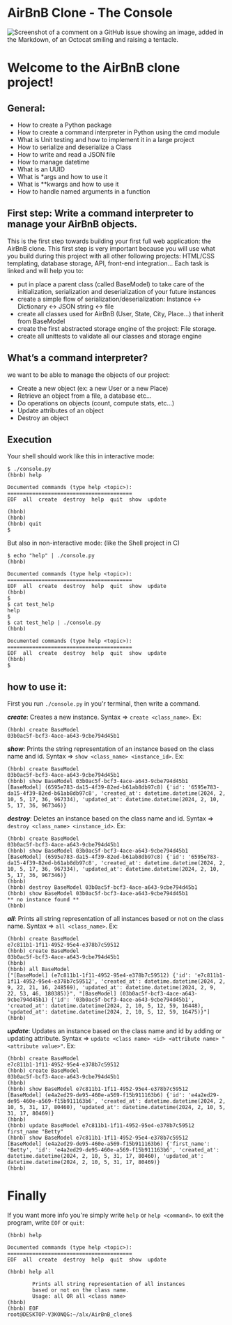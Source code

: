 # AirBnB Clone - The Console
![Screenshot of a comment on a GitHub issue showing an image, added in the Markdown, of an Octocat smiling and raising a tentacle.](https://media.designrush.com/inspiration_images/135187/conversions/_1511452487_364_Airbnb-desktop.jpg)

# Welcome to the AirBnB clone project!

## General:
- How to create a Python package
- How to create a command interpreter in Python using the cmd module
- What is Unit testing and how to implement it in a large project
- How to serialize and deserialize a Class
- How to write and read a JSON file
- How to manage datetime
- What is an UUID
- What is *args and how to use it
- What is **kwargs and how to use it
- How to handle named arguments in a function

## First step: Write a command interpreter to manage your AirBnB objects.
This is the first step towards building your first full web application: the AirBnB clone. This first step is very important because you will use what you build during this project with all other following projects: HTML/CSS templating, database storage, API, front-end integration…
Each task is linked and will help you to:
- put in place a parent class (called BaseModel) to take care of the initialization, serialization and deserialization of your future instances
- create a simple flow of serialization/deserialization: Instance <-> Dictionary <-> JSON string <-> file
- create all classes used for AirBnB (User, State, City, Place…) that inherit from BaseModel
- create the first abstracted storage engine of the project: File storage.
- create all unittests to validate all our classes and storage engine

## What’s a command interpreter?
we want to be able to manage the objects of our project:
- Create a new object (ex: a new User or a new Place)
- Retrieve an object from a file, a database etc…
- Do operations on objects (count, compute stats, etc…)
- Update attributes of an object
- Destroy an object

## Execution
Your shell should work like this in interactive mode:
```
$ ./console.py
(hbnb) help

Documented commands (type help <topic>):
========================================
EOF  all  create  destroy  help  quit  show  update

(hbnb) 
(hbnb) 
(hbnb) quit
$
```
But also in non-interactive mode: (like the Shell project in C)
```
$ echo "help" | ./console.py
(hbnb)

Documented commands (type help <topic>):
========================================
EOF  all  create  destroy  help  quit  show  update
(hbnb) 
$
$ cat test_help
help
$
$ cat test_help | ./console.py
(hbnb)

Documented commands (type help <topic>):
========================================
EOF  all  create  destroy  help  quit  show  update
(hbnb) 
$
```
## how to use it:
First you run `./console.py` in you'r terminal, then write a command.

***create***: Creates a new instance.
Syntax => `create <class_name>`. Ex:
```
(hbnb) create BaseModel
03b0ac5f-bcf3-4ace-a643-9cbe794d45b1
```

***show***: Prints the string representation of an instance based on the class name and id.
Syntax => `show <class_name> <instance_id>`. Ex:
```
(hbnb) create BaseModel
03b0ac5f-bcf3-4ace-a643-9cbe794d45b1
(hbnb) show BaseModel 03b0ac5f-bcf3-4ace-a643-9cbe794d45b1
[BaseModel] (6595e783-da15-4f39-82ed-b61ab8db97c8) {'id': '6595e783-da15-4f39-82ed-b61ab8db97c8', 'created_at': datetime.datetime(2024, 2, 10, 5, 17, 36, 967334), 'updated_at': datetime.datetime(2024, 2, 10, 5, 17, 36, 967346)}
```

***destroy***: Deletes an instance based on the class name and id.
Syntax => `destroy <class_name> <instance_id>`. Ex:
```
(hbnb) create BaseModel
03b0ac5f-bcf3-4ace-a643-9cbe794d45b1
(hbnb) show BaseModel 03b0ac5f-bcf3-4ace-a643-9cbe794d45b1
[BaseModel] (6595e783-da15-4f39-82ed-b61ab8db97c8) {'id': '6595e783-da15-4f39-82ed-b61ab8db97c8', 'created_at': datetime.datetime(2024, 2, 10, 5, 17, 36, 967334), 'updated_at': datetime.datetime(2024, 2, 10, 5, 17, 36, 967346)}
(hbnb)
(hbnb) destroy BaseModel 03b0ac5f-bcf3-4ace-a643-9cbe794d45b1
(hbnb) show BaseModel 03b0ac5f-bcf3-4ace-a643-9cbe794d45b1
** no instance found **
(hbnb)
```

***all***: Prints all string representation of all instances based or not on the class name.
Syntax => `all <class_name>`. Ex:
```
(hbnb) create BaseModel
e7c811b1-1f11-4952-95e4-e378b7c59512
(hbnb) create BaseModel
03b0ac5f-bcf3-4ace-a643-9cbe794d45b1
(hbnb)
(hbnb) all BaseModel
["[BaseModel] (e7c811b1-1f11-4952-95e4-e378b7c59512) {'id': 'e7c811b1-1f11-4952-95e4-e378b7c59512', 'created_at': datetime.datetime(2024, 2, 9, 22, 21, 16, 248569), 'updated_at': datetime.datetime(2024, 2, 9, 22, 53, 46, 180385)}", "[BaseModel] (03b0ac5f-bcf3-4ace-a643-9cbe794d45b1) {'id': '03b0ac5f-bcf3-4ace-a643-9cbe794d45b1', 'created_at': datetime.datetime(2024, 2, 10, 5, 12, 59, 16448), 'updated_at': datetime.datetime(2024, 2, 10, 5, 12, 59, 16475)}"]
(hbnb)
```

***update***: Updates an instance based on the class name and id by adding or updating attribute.
Syntax => `update <class name> <id> <attribute name> "<attribute value>"`. Ex:
```
(hbnb) create BaseModel
e7c811b1-1f11-4952-95e4-e378b7c59512
(hbnb) create BaseModel
03b0ac5f-bcf3-4ace-a643-9cbe794d45b1
(hbnb)
(hbnb) show BaseModel e7c811b1-1f11-4952-95e4-e378b7c59512
[BaseModel] (e4a2ed29-de95-460e-a569-f15b911163b6) {'id': 'e4a2ed29-de95-460e-a569-f15b911163b6', 'created_at': datetime.datetime(2024, 2, 10, 5, 31, 17, 80460), 'updated_at': datetime.datetime(2024, 2, 10, 5, 31, 17, 80469)}
(hbnb)
(hbnb) update BaseModel e7c811b1-1f11-4952-95e4-e378b7c59512 first_name "Betty"
(hbnb) show BaseModel e7c811b1-1f11-4952-95e4-e378b7c59512
[BaseModel] (e4a2ed29-de95-460e-a569-f15b911163b6) {'first_name': 'Betty', 'id': 'e4a2ed29-de95-460e-a569-f15b911163b6', 'created_at': datetime.datetime(2024, 2, 10, 5, 31, 17, 80460), 'updated_at': datetime.datetime(2024, 2, 10, 5, 31, 17, 80469)}
(hbnb)
```

# Finally
If you want more info you're simply write `help` or `help <command>`. to exit the program, write `EOF` or `quit`:
```
(hbnb) help

Documented commands (type help <topic>):
========================================
EOF  all  create  destroy  help  quit  show  update

(hbnb) help all

        Prints all string representation of all instances
        based or not on the class name.
        Usage: all OR all <class name>
(hbnb)
(hbnb) EOF
root@DESKTOP-V3KONQG:~/alx/AirBnB_clone$
```

